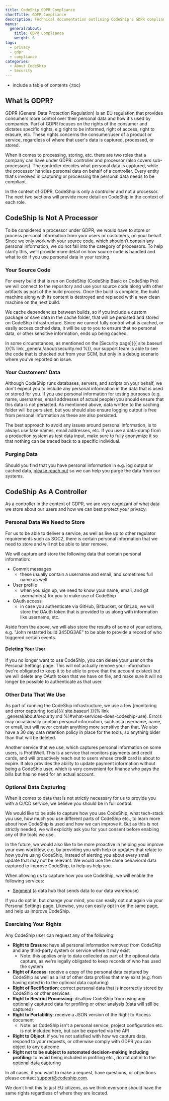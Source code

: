 ```yaml
---
title: CodeShip GDPR Compliance
shortTitle: GDPR Compliance
description: Technical documentation outlining CodeShip's GDPR compliance
menus:
  general/about:
    title: GDPR Compliance
    weight: 6
tags:
  - privacy
  - gdpr
  - compliance
categories:
  - About CodeShip
  - Security
---
```


* include a table of contents
{:toc}

## What Is GDPR?

GDPR (General Data Protection Regulation) is an EU regulation that provides consumers more control over their personal data and how it's used by companies. Part of GDPR focuses on the rights of the consumer and dictates specific rights, e.g right to be informed, right of access, right to erasure, etc. These rights concerns the consumer/user of a product or service, regardless of where that user's data is captured, processed, or stored.

When it comes to processing, storing, etc. there are two roles that a company can have under GDPR: controller and processor (also covers sub-processors). The controller decides what personal data is captured, while the processor handles personal data on behalf of a controller. Every entity that's involved in capturing or processing the personal data needs to be compliant.

In the context of GDPR, CodeShip is only a controller and not a processor. The next two sections will provide more detail on CodeShip in the context of each role.

## CodeShip Is Not A Processor

To be considered a processor under GDPR, we would have to store or process personal information from your users or customers, on your behalf. Since we only work with your source code, which shouldn’t contain any personal information, we do not fall into the category of processors. To help clarify this, we’ll provide more detail on how source code is handled and what to do if you use personal data in your testing.

### Your Source Code

For every build that is run on CodeShip (CodeShip Basic or CodeShip Pro) we will connect to the repository and use your source code along with other artifacts as part of the build process. Once the build is complete, the build machine along with its content is destroyed and replaced with a new clean machine on the next build.

We cache dependencies between builds, so if you include a custom package or save data in the cache folder, that will be persisted and stored on CodeShip infrastructure. Since we cannot fully control what is cached, or easily access cached data, it will be up to you to ensure that no personal data, or other sensitive information, ends up being cached.

In some circumstances, as mentioned on the [Security page]({{ site.baseurl }}{% link _general/about/security.md %}), our support team is able to see the code that is checked out from your SCM, but only in a debug scenario where you've reported an issue.

### Your Customers' Data

Although CodeShip runs databases, servers, and scripts on your behalf, we don't expect you to include any personal information in the data that is used or stored for you. If you use personal information for testing purposes (e.g. name, usernames, email addresses of actual people) you should ensure that this data is not persisted. As mentioned above, data written to the caching folder will be persisted, but you should also ensure logging output is free from personal information as these are also persisted.

The best approach to avoid any issues around personal information, is to always use fake names, email addresses, etc. If you use a data-dump from a production system as test data input, make sure to fully anonymize it so that nothing can be traced back to a specific individual.

### Purging Data

Should you find that you have personal information in e.g. log output or cached data, [please reach out](https://helpdesk.codeship.com/hc/en-us/requests/new) so we can help you purge the data from our systems.

## CodeShip As A Controller

As a controller in the context of GDPR, we are very cognizant of what data we store about our users and how we can best protect your privacy.

### Personal Data We Need to Store

For us to be able to deliver a service, as well as live up to other regulator requirements such as SOC2, there is certain personal information that we need to store and will not be able to later remove.

We will capture and store the following data that contain personal information:

* Commit messages
  * these usually contain a username and email, and sometimes full name as well
* User profile
  * when you sign up, we need to know your name, email, and git username(s) for you to make use of CodeShip
* OAuth access
  * in case you authenticate via GitHub, Bitbucket, or GitLab, we will store the OAuth token that is provided to us along with information like username, etc.

Aside from the above, we will also store the results of some of your actions, e.g. "John restarted build 345DG3AE" to be able to provide a record of who triggered certain events.

#### Deleting Your User

If you no longer want to use CodeShip, you can delete your user on the Personal Settings page. This will not actually remove your information (we're obligated to keep it to be able to prove that the account existed) but we will delete any OAuth token that we have on file, and make sure it will no longer be possible to authenticate as that user.

### Other Data That We Use

As part of running the CodeShip infrastructure, we use a few [monitoring and error capturing tools]({{ site.baseurl }}{% link _general/about/security.md %}#what-services-does-codeship-use). Errors may occasionally contain personal information, such as a username, name, or email, but will never contain anything more sensitive than that. We also have a 30 day data retention policy in place for the tools, so anything older than that will be deleted.

Another service that we use, which captures personal information on some users, is ProfitWell. This is a service that monitors payments and credit cards, and will proactively reach out to users whose credit card is about to expire. It also provides the ability to update payment information without being a CodeShip user, which is very convenient for finance who pays the bills but has no need for an actual account.

### Optional Data Capturing

When it comes to data that is not strictly necessary for us to provide you with a CI/CD service, we believe you should be in full control.

We would like to be able to capture how you use CodeShip, what tech-stack you use, how much you use different parts of CodeShip etc., to learn more about how CodeShip is used and how we can improve it. But as this is not strictly needed, we will explicitly ask you for your consent before enabling any of the tools we use.

In the future, we would also like to be more proactive in helping you improve your own workflow, e.g. by providing you with help or updates that relate to how you’re using CodeShip, instead of alerting you about every small update that may not be relevant. We would use the same behavioral data captured to improve CodeShip, to help us help you.

When allowing us to capture how you use CodeShip, we will enable the following services:

* [Segment](https://segment.com) (a data hub that sends data to our data warehouse)

If you do opt in, but change your mind, you can easily opt out again via your Personal Settings page. Likewise, you can easily opt in on the same page, and help us improve CodeShip.

### Exercising Your Rights

Any CodeShip user can request any of the following:

* **Right to Erasure**: have all personal information removed from CodeShip and any third-party system or service where it may exist
  * Note: this applies only to data collected as part of the optional data capture, as we're legally obligated to keep records of who has used the system
* **Right of Access**: receive a copy of the personal data captured by CodeShip as well as a list of other data profiles that may exist (e.g. from having opted in to the optional data capturing)
* **Right of Rectification**: correct personal data that is incorrectly stored by CodeShip or other services
* **Right to Restrict Processing**: disallow CodeShip from using any optionally captured data for profiling or other analysis (data will still be captured)
* **Right to Portability**: receive a JSON version of the Right to Access document
  * Note: as CodeShip isn't a personal service, project configuration etc. is not included here, but can be exported via the API
* **Right to Object**: if you're not satisfied with how we capture data, respond to your requests, or otherwise comply with GDPR you can object to any outcome
* **Right not to be subject to automated decision-making including profiling**: to avoid being included in profiling etc., do not opt in to the optional data capturing

In all cases, if you want to make a request, have questions, or objections please contact [support@codeship.com](mailto:support@codeship.com).

We don't limit this to just EU citizens, as we think everyone should have the same rights regardless of where they are located.
